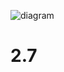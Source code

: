 ![diagram](https://github.com/tox1234/2.7/assets/102309965/3019c08a-eb13-48de-88d3-02143dc6f39f)
# 2.7
